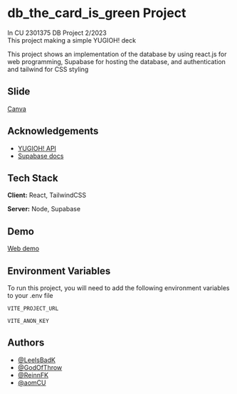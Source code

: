 
# db_the_card_is_green Project

In CU 2301375 DB Project 2/2023 \
This project making a simple YUGIOH! deck

This project shows an implementation of the database by using react.js for web programming, Supabase for hosting the database, and authentication and tailwind for CSS styling

## Slide

[Canva](https://www.canva.com/design/DAGEoaWRZ9U/NowO2XjvIrCT8Kz2GQ6RtQ/edit)

## Acknowledgements

 - [YUGIOH! API](https://ygoprodeck.com/api-guide/)
 - [Supabase docs](https://supabase.com/docs)



## Tech Stack

**Client:** React, TailwindCSS

**Server:** Node, Supabase


## Demo

[Web demo](cscu2024-db-yugioh-proj.vercel.app)


## Environment Variables

To run this project, you will need to add the following environment variables to your .env file

`VITE_PROJECT_URL`

`VITE_ANON_KEY`


## Authors

- [@LeeIsBadK](https://github.com/LeeIsBadK)
- [@GodOfThrow](https://github.com/GodOfThrow)
- [@ReinnFK](https://github.com/ReinnFK)
- [@aomCU](https://github.com/aomCU)
